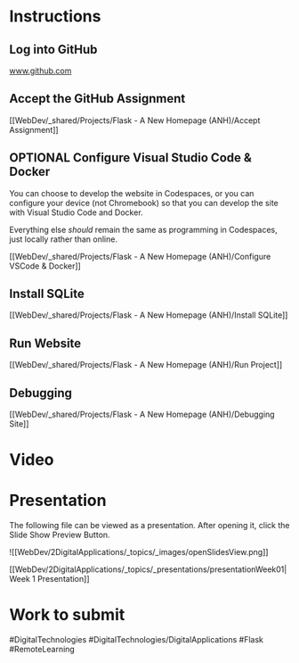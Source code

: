 # Instructions

## Log into GitHub
www.github.com

## Accept the GitHub Assignment
[[WebDev/_shared/Projects/Flask - A New Homepage (ANH)/Accept Assignment]]

## OPTIONAL Configure Visual Studio Code & Docker
You can choose to develop the website in Codespaces, or you can configure your device (not Chromebook) so that you can develop the site with Visual Studio Code and Docker. 

Everything else *should* remain the same as programming in Codespaces, just locally rather than online.

[[WebDev/_shared/Projects/Flask - A New Homepage (ANH)/Configure VSCode & Docker]]

## Install SQLite
[[WebDev/_shared/Projects/Flask - A New Homepage (ANH)/Install SQLite]]

## Run Website
[[WebDev/_shared/Projects/Flask - A New Homepage (ANH)/Run Project]]

## Debugging
[[WebDev/_shared/Projects/Flask - A New Homepage (ANH)/Debugging Site]]

# Video


# Presentation

The following file can be viewed as a presentation. After opening it, click the Slide Show Preview Button.

![[WebDev/2DigitalApplications/_topics/_images/openSlidesView.png]]

[[WebDev/2DigitalApplications/_topics/_presentations/presentationWeek01|Week 1 Presentation]]


# Work to submit

#DigitalTechnologies #DigitalTechnologies/DigitalApplications #Flask #RemoteLearning

